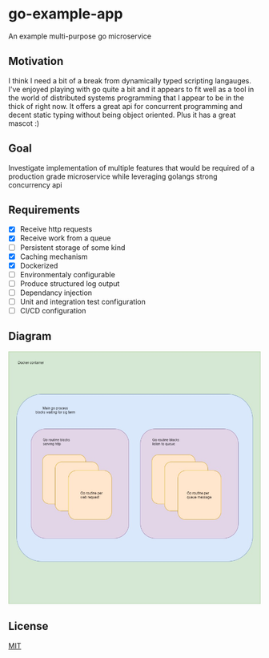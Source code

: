 # go-example-app

An example multi-purpose go microservice

## Motivation

I think I need a bit of a break from dynamically typed scripting langauges. I've enjoyed playing with go quite a bit and it appears to fit well as a tool in the world of distributed systems programming that I appear to be in the thick of right now. It offers a great api for concurrent programming and decent static typing without being object oriented. Plus it has a great mascot :)

## Goal

Investigate implementation of multiple features that would be required of a production grade microservice while leveraging golangs strong concurrency api

## Requirements

- [x] Receive http requests 
- [x] Receive work from a queue
- [ ] Persistent storage of some kind
- [X] Caching mechanism
- [x] Dockerized
- [ ] Environmentaly configurable
- [ ] Produce structured log output
- [ ] Dependancy injection
- [ ] Unit and integration test configuration
- [ ] CI/CD configuration

## Diagram
![plot](diagram.jpg)

## License
[MIT](https://choosealicense.com/licenses/mit/)